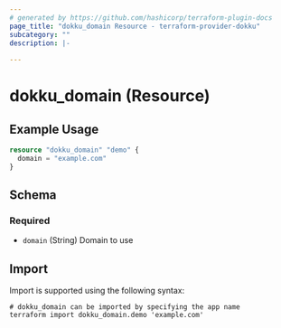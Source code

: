 ```yaml
---
# generated by https://github.com/hashicorp/terraform-plugin-docs
page_title: "dokku_domain Resource - terraform-provider-dokku"
subcategory: ""
description: |-
  
---
```


# dokku_domain (Resource)



## Example Usage

```terraform
resource "dokku_domain" "demo" {
  domain = "example.com"
}
```

<!-- schema generated by tfplugindocs -->
## Schema

### Required

- `domain` (String) Domain to use

## Import

Import is supported using the following syntax:

```shell
# dokku_domain can be imported by specifying the app name
terraform import dokku_domain.demo 'example.com'
```
